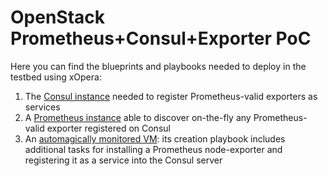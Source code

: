 # OpenStack Prometheus+Consul+Exporter PoC

Here you can find the blueprints and playbooks needed to deploy in the testbed using xOpera:

1. The [Consul instance](consul-server) needed to register Prometheus-valid exporters as services
1. A [Prometheus instance](prometheus-server) able to discover on-the-fly any Prometheus-valid exporter registered on Consul
1. An [automagically monitored VM](node-exporter): its creation playbook includes additional tasks for installing a Prometheus node-exporter and registering it as a service into the Consul server
